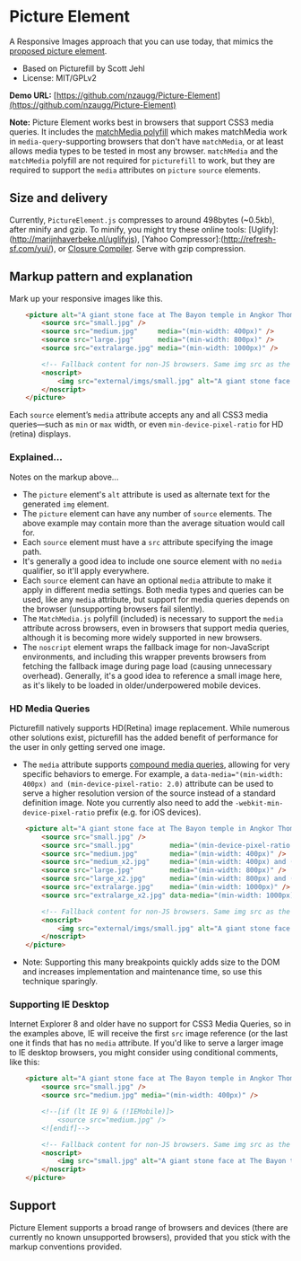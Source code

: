 # Picture Element

A Responsive Images approach that you can use today, that mimics the [proposed picture element](http://www.w3.org/community/respimg/wiki/Picture_Element_Proposal).

* Based on Picturefill by Scott Jehl
* License: MIT/GPLv2

**Demo URL:** [https://github.com/nzaugg/Picture-Element](https://github.com/nzaugg/Picture-Element)

**Note:** Picture Element works best in browsers that support CSS3 media queries. 
It includes the [matchMedia polyfill](https://github.com/paulirish/matchMedia.js/) 
which makes matchMedia work in `media-query`-supporting browsers that don't have 
`matchMedia`, or at least allows media types to be tested in most any browser. 
`matchMedia` and the `matchMedia` polyfill are not required for `picturefill` 
to work, but they are required to support the `media` attributes on `picture` `source` elements.

## Size and delivery

Currently, `PictureElement.js` compresses to around 498bytes (~0.5kb), after minify and gzip. 
To minify, you might try these online tools: [Uglify]:(http://marijnhaverbeke.nl/uglifyjs), 
[Yahoo Compressor]:(http://refresh-sf.com/yui/), or [Closure Compiler](http://closure-compiler.appspot.com/home). Serve with gzip compression.

## Markup pattern and explanation

Mark up your responsive images like this. 

```html
	<picture alt="A giant stone face at The Bayon temple in Angkor Thom, Cambodia">
		<source src="small.jpg" />
		<source src="medium.jpg"     media="(min-width: 400px)" />
		<source src="large.jpg"      media="(min-width: 800px)" />
		<source src="extralarge.jpg" media="(min-width: 1000px)" />

		<!-- Fallback content for non-JS browsers. Same img src as the initial, unqualified source element. -->
		<noscript>
			<img src="external/imgs/small.jpg" alt="A giant stone face at The Bayon temple in Angkor Thom, Cambodia">
		</noscript>
	</picture>
```

Each `source` element’s `media` attribute accepts any and all CSS3 media queries—such as `min` or `max` width, or even `min-device-pixel-ratio` for HD (retina) displays. 

### Explained...

Notes on the markup above...

* The `picture` element's `alt` attribute is used as alternate text for the generated `img` element.
* The `picture` element can have any number of `source` elements. The above example may contain more than the average situation would call for.
* Each `source` element must have a `src` attribute specifying the image path. 
* It's generally a good idea to include one source element with no `media` qualifier, so it'll apply everywhere.
* Each `source` element can have an optional `media` attribute to make it apply in different media settings. Both media types and queries can be used, like any `media` attribute, but support for media queries depends on the browser (unsupporting browsers fail silently).
* The `MatchMedia.js` polyfill (included) is necessary to support the `media` attribute across browsers, even in browsers that support media queries, although it is becoming more widely supported in new browsers.
* The `noscript` element wraps the fallback image for non-JavaScript environments, and including this wrapper prevents browsers from fetching the fallback image during page load (causing unnecessary overhead). Generally, it's a good idea to reference a small image here, as it's likely to be loaded in older/underpowered mobile devices.
	
### HD Media Queries

Picturefill natively supports HD(Retina) image replacement.  While numerous other solutions exist, picturefill has the added benefit of performance for the user in only getting served one image.

* The `media` attribute supports [compound media queries](https://developer.mozilla.org/en-US/docs/CSS/Media_queries), allowing for very specific behaviors to emerge.  For example, a `data-media="(min-width: 400px) and (min-device-pixel-ratio: 2.0)` attribute can be used to serve a higher resolution version of the source instead of a standard definition image. Note you currently also need to add the `-webkit-min-device-pixel-ratio` prefix (e.g. for iOS devices).

```html
	<picture alt="A giant stone face at The Bayon temple in Angkor Thom, Cambodia">
		<source src="small.jpg" />
		<source src="small.jpg"         media="(min-device-pixel-ratio: 2.0)" />
		<source src="medium.jpg"        media="(min-width: 400px)" />
		<source src="medium_x2.jpg"     media="(min-width: 400px) and (min-device-pixel-ratio: 2.0)" />
		<source src="large.jpg"         media="(min-width: 800px)" />
		<source src="large_x2.jpg"      media="(min-width: 800px) and (min-device-pixel-ratio: 2.0)" />
		<source src="extralarge.jpg"    media="(min-width: 1000px)" />
		<source src="extralarge_x2.jpg" data-media="(min-width: 1000px) and (min-device-pixel-ratio: 2.0)" />

		<!-- Fallback content for non-JS browsers. Same img src as the initial, unqualified source element. -->
		<noscript>
			<img src="external/imgs/small.jpg" alt="A giant stone face at The Bayon temple in Angkor Thom, Cambodia">
		</noscript>
	</picture>
```

* Note: Supporting this many breakpoints quickly adds size to the DOM and increases implementation and maintenance time, so use this technique sparingly.

### Supporting IE Desktop

Internet Explorer 8 and older have no support for CSS3 Media Queries, so in the examples above, IE will receive the first `src`
 image reference (or the last one it finds that has no `media` attribute. If you'd like to serve a larger image to IE desktop
browsers, you might consider using conditional comments, like this:

```html
	<picture alt="A giant stone face at The Bayon temple in Angkor Thom, Cambodia">
		<source src="small.jpg" />
		<source src="medium.jpg" media="(min-width: 400px)" />

		<!--[if (lt IE 9) & (!IEMobile)]>
		    <source src="medium.jpg" />
		<![endif]-->

		<!-- Fallback content for non-JS browsers. Same img src as the initial, unqualified source element. -->
		<noscript>
			<img src="small.jpg" alt="A giant stone face at The Bayon temple in Angkor Thom, Cambodia">
		</noscript>
	</picture>
```

## Support

Picture Element supports a broad range of browsers and devices (there are currently no known unsupported browsers), provided that you stick with the markup conventions provided.

